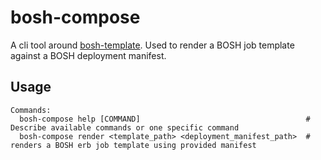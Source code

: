 # bosh-compose

A cli tool around [bosh-template](https://github.com/cloudfoundry/bosh/tree/master/bosh-template). Used to render a BOSH job template against a BOSH deployment manifest.

## Usage

```
Commands:
  bosh-compose help [COMMAND]                                     # Describe available commands or one specific command
  bosh-compose render <template_path> <deployment_manifest_path>  # renders a BOSH erb job template using provided manifest
```
